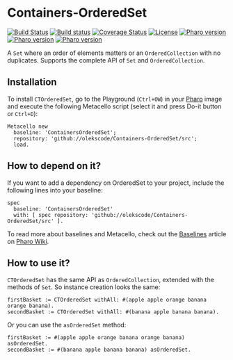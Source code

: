 # Containers-OrderedSet

[![Build Status](https://travis-ci.org/olekscode/Containers-OrderedSet.svg?branch=master)](https://travis-ci.org/olekscode/Containers-OrderedSet)
[![Build status](https://ci.appveyor.com/api/projects/status/te7uf184lua3svb4?svg=true)](https://ci.appveyor.com/project/olekscode/containers-orderedset)
[![Coverage Status](https://coveralls.io/repos/github/olekscode/Containers-OrderedSet/badge.svg?branch=master)](https://coveralls.io/github/olekscode/Containers-OrderedSet?branch=master)
[![License](https://img.shields.io/badge/license-MIT-blue.svg)](https://raw.githubusercontent.com/olekscode/Containers-OrderedSet/master/LICENSE)
[![Pharo version](https://img.shields.io/badge/Pharo-6.1-%23aac9ff.svg)](https://pharo.org/download)
[![Pharo version](https://img.shields.io/badge/Pharo-7.0-%23aac9ff.svg)](https://pharo.org/download)
[![Pharo version](https://img.shields.io/badge/Pharo-8.0-%23aac9ff.svg)](https://pharo.org/download)

A `Set` where an order of elements matters or an `OrderedCollection` with no duplicates. Supports the complete API of `Set` and `OrderedCollection`.

## Installation
To install `CTOrderedSet`, go to the Playground (`Ctrl+OW`) in your [Pharo](https://pharo.org/) image and execute the following Metacello script (select it and press Do-it button or `Ctrl+D`):

```Smalltalk
Metacello new
  baseline: 'ContainersOrderedSet';
  repository: 'github://olekscode/Containers-OrderedSet/src';
  load.
```

## How to depend on it?

If you want to add a dependency on OrderedSet to your project, include the following lines into your baseline:

```Smalltalk
spec
  baseline: 'ContainersOrderedSet'
  with: [ spec repository: 'github://olekscode/Containers-OrderedSet/src' ].
```

To read more about baselines and Metacello, check out the [Baselines](https://github.com/pharo-open-documentation/pharo-wiki/blob/master/General/Baselines.md) article on [Pharo Wiki](https://github.com/pharo-open-documentation/pharo-wiki).

## How to use it?

`CTOrderedSet` has the same API as `OrderedCollection`, extended with the methods of `Set`. So instance creation looks the same:

```Smalltalk
firstBasket := CTOrderedSet withAll: #(apple apple orange banana orange banana).
secondBasket := CTOrderedSet withAll: #(banana apple banana banana). 
```

Or you can use the `asOrderedSet` method:

```Smalltalk
firstBasket := #(apple apple orange banana orange banana) asOrderedSet.
secondBasket := #(banana apple banana banana) asOrderedSet. 
```

